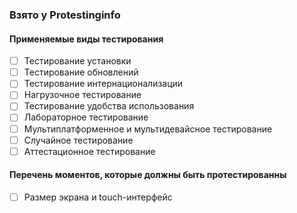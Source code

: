 ### Взято у Protestinginfo

#### Применяемые виды тестирования

 - [ ] Тестирование установки
 - [ ] Тестирование обновлений
 - [ ] Тестирование интернационализации
 - [ ] Нагрузочное тестирование
 - [ ] Тестирование удобства использования
 - [ ] Лабораторное тестирование
 - [ ] Мультиплатформенное и мультидевайсное тестирование
 - [ ] Случайное тестирование
 - [ ] Аттестационное тестирование
 
 #### Перечень моментов, которые должны быть протестированны
 
 - [ ] Размер экрана и touch-интерфейс
